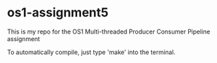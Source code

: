 # os1-assignment5
This is my repo for the OS1 Multi-threaded Producer Consumer Pipeline assignment

To automatically compile, just type 'make' into the terminal.
